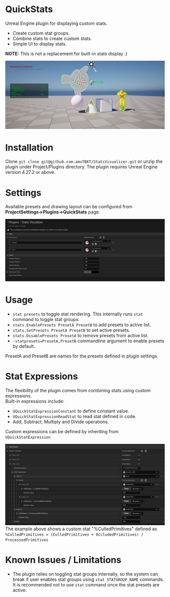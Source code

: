 # QuickStats
Unreal Engine plugin for displaying custom stats. 
* Create custom stat groups.
* Combine stats to create custom stats.
* Simple UI to display stats.

**NOTE:** This is not a replacement for built-in stats display :)

![Plugin Preview](Images/plugin_image.png)

# Installation
Clone `git clone git@github.com:amuTBKT/StatsVisualizer.git` or unzip the plugin under Project/Plugins directory.
The plugin requires Unreal Engine version 4.27.2 or above.

# Settings
Available presets and drawing layout can be configured from **ProjectSettings->Plugins->QuickStats** page.

![Plugin Settings](Images/plugin_settings.png)

# Usage
* `stat presets` to toggle stat rendering. This internally runs `stat` command to toggle stat groups.
* `stats.EnablePresets PresetA PresetB` to add presets to active list.
* `stats.SetPresets PresetA PresetB` to set active presets.
* `stats.DisablePresets PresetA` to remove presets from active list.
* `-statpresets=PresetA,PresetB` commandline argument to enable presets by default.

PresetA and PresetB are names for the presets defined in plugin settings.

# Stat Expressions
The flexibility of the plugin comes from combining stats using custom expressions.<br>
Built-in expressions include:
* `UQuickStatExpressionConstant` to define constant value.
* `UQuickStatExpressionReadStat` to read stat defined in code.
* Add, Subtract, Multiply and Divide operations.

Custom expressions can be defined by inheriting from `UQuickStatExpression`

![Stat Expression](Images/stat_expression.png)
The example above shows a custom stat "%CulledPrimitives" defined as <br>
`%CulledPrimitives = (CulledPrimitives + OccludedPrimitives) / ProcessedPrimitives`

# Known Issues / Limitations
* The plugin relies on toggling stat groups internally, so the system can break if user enables stat groups using `stat STATGROUP_NAME` commands.<br>
  It is recommended not to use `stat` command once the stat presets are active. 
